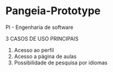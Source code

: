 # Pangeia-Prototype
PI - Engenharia de software

3 CASOS DE USO PRINCIPAIS
1. Acesso ao perfil
2. Acesso a página de aulas
3. Possibilidade de pesquisa por idiomas
